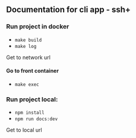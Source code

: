 ## Documentation for cli app - ssh+

### Run project in docker
* ``make build``
* ``make log``

Get to network url

#### Go to front container
* ``make exec``

### Run project local:
* ``npm install``
* ``npm run docs:dev``

Get to local url